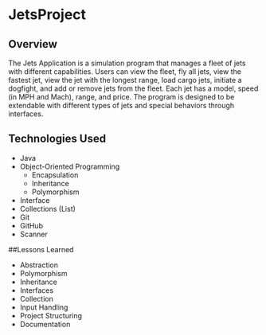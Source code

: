 # JetsProject

## Overview

The Jets Application is a simulation program that manages a fleet of jets with different capabilities. Users can view the fleet, fly all jets, view the fastest jet, view the jet with the longest range, load cargo jets, initiate a dogfight, and add or remove jets from the fleet. Each jet has a model, speed (in MPH and Mach), range, and price. The program is designed to be extendable with different types of jets and special behaviors through interfaces.

## Technologies Used

* Java
* Object-Oriented Programming
  * Encapsulation
  * Inheritance
  * Polymorphism
* Interface
* Collections (List)
* Git
* GitHub
* Scanner

##Lessons Learned

* Abstraction
* Polymorphism
* Inheritance
* Interfaces
* Collection
* Input Handling
* Project Structuring
* Documentation

